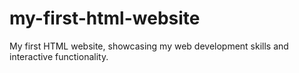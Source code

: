 # my-first-html-website
My first HTML website, showcasing my web development skills and interactive functionality.
